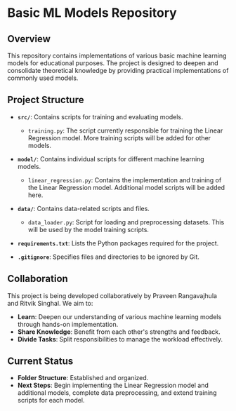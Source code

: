# Basic ML Models Repository

## Overview

This repository contains implementations of various basic machine learning models for educational purposes. The project is designed to deepen and consolidate theoretical knowledge by providing practical implementations of commonly used models.

## Project Structure

- **`src/`**: Contains scripts for training and evaluating models.
  - `training.py`: The script currently responsible for training the Linear Regression model. More training scripts will be added for other models.

- **`model/`**: Contains individual scripts for different machine learning models.
  - `linear_regression.py`: Contains the implementation and training of the Linear Regression model. Additional model scripts will be added here.

- **`data/`**: Contains data-related scripts and files.
  - `data_loader.py`: Script for loading and preprocessing datasets. This will be used by the model training scripts.

- **`requirements.txt`**: Lists the Python packages required for the project.

- **`.gitignore`**: Specifies files and directories to be ignored by Git.

## Collaboration

This project is being developed collaboratively by Praveen Rangavajhula and Ritvik Singhal. We aim to:
- **Learn**: Deepen our understanding of various machine learning models through hands-on implementation.
- **Share Knowledge**: Benefit from each other's strengths and feedback.
- **Divide Tasks**: Split responsibilities to manage the workload effectively.

## Current Status

- **Folder Structure**: Established and organized.
- **Next Steps**: Begin implementing the Linear Regression model and additional models, complete data preprocessing, and extend training scripts for each model.
